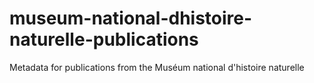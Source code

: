 # museum-national-dhistoire-naturelle-publications
Metadata for publications from the Muséum national d'histoire naturelle
